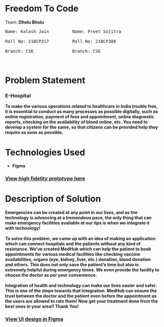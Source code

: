 # Freedom To Code

Team: <strong>Dholu Bholu</strong>
<pre>
Name: Kalash Jain		  Name: Preet Sojitra<br>
Roll No: 21BCP317		  Roll No: 21BCP388<br>
Branch: CSE			      Branch: CSE	
</pre>
 
# Problem Statement
<h3>E-Hospital</h3>
<strong>To make the various operations related to healthcare in India trouble free, it is essential to conduct as many processes as possible digitally, such as online registration, payment of fees and appointment, online diagnostic reports, checking on the availability of blood online, etc. You need to develop a system for the same, so that citizens can be
provided help they require as soon as possible.</strong>


# Technologies Used
-	<strong>Figma</strong><br>
<h3><a href = "https://www.figma.com/proto/KpuYxlb075QCq9RQYv1hVX/EHospital?scaling=min-zoom&page-id=0%3A1&starting-point-node-id=4%3A2&node-id=4%3A2"> View high fidelity prototype here</a></h3>
	

# Description of Solution
<strong>
Emergencies can be created at any point in our lives, and as the technology is advancing at a tremendous pace, the only thing that can make emergency facilities available at our tips is when we integrate it with technology!<br><br>
To solve this problem, we came up with an idea of making an application which can connect hospitals and the patients without any kind of resistance. We’ve created MedHub which can help the patient to book appointments for various medical facilities like checking vaccine availabilities, organs (eye, kidney, liver, etc.) donation, blood donation and others. This does not only save the patient’s time but also is extremely helpful during emergency times. We even provide the facility to choose the doctor as per your convenience.<br><br>
Integration of health and technology can make our lives easier and safer. This is one of the steps towards that integration. MedHub can ensure the trust between the doctor and the patient even before the appointment as the users are allowed to rate them! Now get your treatment done from the best ones in your area!!
Thank You!
</strong>
<h3><a href = "https://www.figma.com/file/KpuYxlb075QCq9RQYv1hVX/EHospital?node-id=0%3A1"> View UI design in Figma </a></h3>
